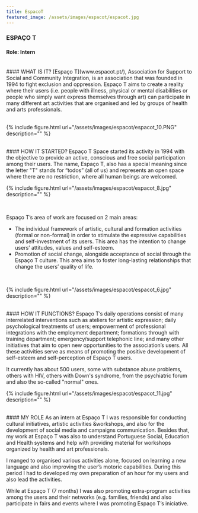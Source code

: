 ```yaml
---
title: EspacoT
featured_image: /assets/images/espacot/espacot.jpg
---
```

### ESPAÇO T
#### Role: Intern

 <br />
####  WHAT IS IT?
[Espaço T](www.espacot.pt/), Association for Support to Social and Community Integration, is an association that  was founded in 1994 to fight exclusion and oppression. Espaço T aims to create a reality where their users (i.e. people with illness, physical or mental disabilities or people who simply want express themselves through art) can participate in many different art activities that are organised and led by groups of health and arts professionals. 
 <br />
 <br />

 {% include figure.html url="/assets/images/espacot/espacot_10.PNG" description="" %}

 <br />
#### HOW IT STARTED?
Espaço T Space started its activity in 1994 with the objective to provide an active, conscious and free social participation among their users. The name, Espaço T, also  has a special meaning since the letter "T" stands for “todos” (all of us) and represents an open space where there are no restriction, where all human beings are welcomed.

{% include figure.html url="/assets/images/espacot/espacot_8.jpg" description="" %}

 <br />

Espaço T’s area of work are focused on 2 main areas:


 - The individual framework of artistic, cultural and formation activities (formal or non-formal) in order to stimulate the expressive capabilities and self-investment of its users. This area has the intention to change users’ attitudes, values and self-esteem.
 - Promotion of social change, alongside acceptance of social through the Espaço T culture. This area aims to foster long-lasting relationships that change the users’ quality of life.

 <br />

 {% include figure.html url="/assets/images/espacot/espacot_6.jpg" description="" %}

 <br />
#### HOW IT FUNCTIONS?
Espaço T’s daily operations consist of many interrelated interventions such as ateliers for artistic expression; daily psychological treatments of users; empowerment of professional integrations with the employment department; formations through with training department; emergency/support telephonic line;  and many other initiatives that aim to open new opportunities to the association’s users. All these activities serve as means of promoting the positive development of self-esteem and self-perception of Espaço T users. 

It currently has about 500 users, some with substance abuse problems, others with HIV, others with Down's syndrome, from the psychiatric forum and also the so-called "normal" ones. 
 
 {% include figure.html url="/assets/images/espacot/espacot_11.jpg" description="" %}


 <br />
#### MY ROLE 
As an intern at Espaço T I was responsible for conducting cultural initiatives, artistic activities &workshops, and also for the development of social media and campaigns communication. Besides that, my work at Espaço T was also to understand Portuguese Social, Education and Health systems  and help with providing material for workshops organized by health and art professionals. 

I manged to organised various activities alone, focused on learning a new language and also improving the user’s motoric capabilities. During this period I had to developed my own preparation of an hour for my users and also lead the activities.

While at Espaço T (7 months) I was also promoting extra-program activities among the users and their networks (e.g. families, friends) and also participate in fairs and events where I was promoting Espaço T’s iniciative.





